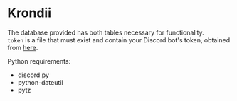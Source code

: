# Krondii

The database provided has both tables necessary for functionality.  
`token` is a file that must exist and contain your Discord bot's token, obtained from [here](https://discordapp.com/developers/applications/).

Python requirements:  
- discord.py
- python-dateutil
- pytz

